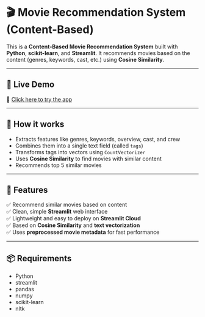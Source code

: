 # 🎬 Movie Recommendation System (Content-Based)

This is a **Content-Based Movie Recommendation System** built with **Python**, **scikit-learn**, and **Streamlit**. It recommends movies based on the content (genres, keywords, cast, etc.) using **Cosine Similarity**.

---

## 🔗 Live Demo

🚀 [Click here to try the app]([https://movie-recommendations--system.streamlit.app/.app])

---

## 🧠 How it works

- Extracts features like genres, keywords, overview, cast, and crew
- Combines them into a single text field (called `tags`)
- Transforms tags into vectors using `CountVectorizer`
- Uses **Cosine Similarity** to find movies with similar content
- Recommends top 5 similar movies

---

## 📌 Features

✅ Recommend similar movies based on content  
✅ Clean, simple **Streamlit** web interface  
✅ Lightweight and easy to deploy on **Streamlit Cloud**  
✅ Based on **Cosine Similarity** and **text vectorization**  
✅ Uses **preprocessed movie metadata** for fast performance

---

## 📦 Requirements

- Python
- streamlit
- pandas
- numpy
- scikit-learn
- nltk


  
